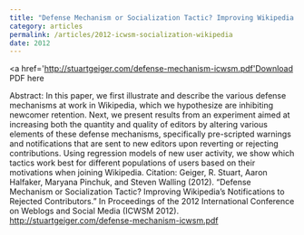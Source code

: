 ```yaml
---
title: "Defense Mechanism or Socialization Tactic? Improving Wikipedia’s Notifications to Rejected Contributors"
category: articles
permalink: /articles/2012-icwsm-socialization-wikipedia
date: 2012
---
```


<a href='http://stuartgeiger.com/defense-mechanism-icwsm.pdf'Download PDF here</a>

Abstract: In this paper, we first illustrate and describe the various defense mechanisms at work in Wikipedia, which we hypothesize are inhibiting newcomer retention. Next, we present results from an experiment aimed at increasing both the quantity and quality of editors by altering various elements of these defense mechanisms, specifically pre-scripted warnings and notifications that are sent to new editors upon reverting or rejecting contributions. Using regression models of new user activity, we show which tactics work best for different populations of users based on their motivations when joining Wikipedia.
Citation: Geiger, R. Stuart, Aaron Halfaker, Maryana Pinchuk, and Steven Walling (2012). “Defense Mechanism or Socialization Tactic?  Improving Wikipedia’s Notifications to Rejected Contributors.” In Proceedings of the 2012 International Conference on Weblogs and Social Media (ICWSM 2012). http://stuartgeiger.com/defense-mechanism-icwsm.pdf